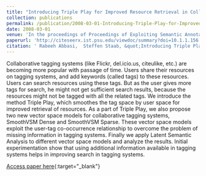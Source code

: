 ```yaml
---
title: "Introducing Triple Play for Improved Resource Retrieval in Collaborative Tagging Systems"
collection: publications
permalink: /publication/2008-03-01-Introducing-Triple-Play-for-Improved-Resource-Retrieval-in-Collaborative-Tagging-Systems
date: 2008-03-01
venue: 'In the proceedings of Proceedings of Exploiting Semantic Annotations in Information Retrieval, workshop at European Conference on Information Retrieval'
paperurl: 'http://citeseerx.ist.psu.edu/viewdoc/summary?doi=10.1.1.156.3634'
citation: ' Rabeeh Abbasi,  Steffen Staab, &quot;Introducing Triple Play for Improved Resource Retrieval in Collaborative Tagging Systems.&quot; In the proceedings of Proceedings of Exploiting Semantic Annotations in Information Retrieval, workshop at European Conference on Information Retrieval, 2008.'
---
```

Collaborative tagging systems (like Flickr, del.icio.us, citeulike, etc.) are becoming more popular with passage of time. Users share their resources on tagging systems, and add keywords (called tags) to these resources. Users can search resources using these tags. But as the user gives more tags for search, he might not get sufficient search results, because the resources might not be tagged with all the related tags. We introduce the method Triple Play, which smoothes the tag space by user space for improved retrieval of resources. As a part of Triple Play, we also propose two new vector space models for collaborative tagging systems, SmoothVSM Dense and SmoothVSM Sparse. These vector space models exploit the user-tag co-occurrence relationship to overcome the problem of missing information in tagging systems. Finally we apply Latent Semantic Analysis to different vector space models and analyze the results. Initial experimentation show that using additional information available in tagging systems helps in improving search in tagging systems.

[Access paper here](http://citeseerx.ist.psu.edu/viewdoc/summary?doi=10.1.1.156.3634){:target="_blank"}
